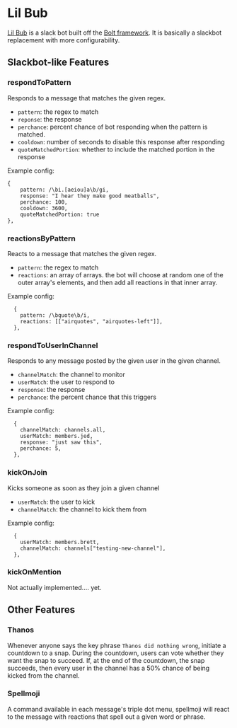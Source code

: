 # Lil Bub
[Lil Bub](https://en.wikipedia.org/wiki/Lil_Bub) is a slack bot built off the [Bolt framework](https://slack.dev/bolt-js/). It is basically a slackbot replacement with more configurability.

## Slackbot-like Features
### respondToPattern
Responds to a message that matches the given regex.

- `pattern`: the regex to match
- `reponse`: the response
- `perchance`: percent chance of bot responding when the pattern is matched. 
- `cooldown`: number of seconds to disable this response after responding
- `quoteMatchedPortion`: whether to include the matched portion in the response

Example config:
```
{
    pattern: /\bi.[aeiou]a\b/gi,
    response: "I hear they make good meatballs",
    perchance: 100,
    cooldown: 3600,
    quoteMatchedPortion: true
},
```

### reactionsByPattern
Reacts to a message that matches the given regex.

- `pattern`: the regex to match
- `reactions`: an array of arrays. the bot will choose at random one of the outer array's elements, and then add all reactions in that inner array.

Example config:
```
  {
    pattern: /\bquote\b/i,
    reactions: [["airquotes", "airquotes-left"]],
  },
```

### respondToUserInChannel
Responds to any message posted by the given user in the given channel.

- `channelMatch`: the channel to monitor
- `userMatch`: the user to respond to
- `response`: the response
- `perchance`: the percent chance that this triggers

Example config: 
```
  {
    channelMatch: channels.all,
    userMatch: members.jed,
    response: "just saw this",
    perchance: 5,
  },
```

### kickOnJoin
Kicks someone as soon as they join a given channel

- `userMatch`: the user to kick
- `channelMatch`: the channel to kick them from

Example config:
```
  {
    userMatch: members.brett,
    channelMatch: channels["testing-new-channel"],
  },
```

### kickOnMention
Not actually implemented.... yet.

## Other Features

### Thanos
Whenever anyone says the key phrase `Thanos did nothing wrong`, initiate a countdown to a snap. During the countdown, users can vote whether they want the snap to succeed. If, at the end of the countdown, the snap succeeds, then every user in the channel has a 50% chance of being kicked from the channel.

### Spellmoji
A command available in each message's triple dot menu, spellmoji will react to the message with reactions that spell out a given word or phrase.